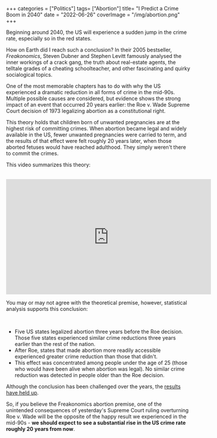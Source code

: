 +++
categories = ["Politics"]
tags= ["Abortion"]
title= "I Predict a Crime Boom in 2040"
date = "2022-06-26"
coverImage = "/img/abortion.png"
+++

Beginning around 2040, the US will experience a sudden jump in the crime rate, especially so in the red states.

<!--more-->

How on Earth did I reach such a conclusion? In their 2005 bestseller, *Freakonomics*, Steven Dubner and Stephen Levitt famously analysed the inner workings of a crack gang, the truth about real-estate agents, the telltale grades of a cheating schoolteacher, and other fascinating and quirky socialogical topics.

One of the most memorable chapters has to do with why the US experienced a dramatic reduction in all forms of crime in the mid-90s. Multiple possible causes are considered, but evidence shows the strong impact of an event that occurred 20 years earlier: the Roe v. Wade Supreme Court decision of 1973 legalizing abortion as a constitutional right.

This theory holds that children born of unwanted pregnancies are at the highest risk of committing crimes. When abortion became legal and widely available in the US, fewer unwanted pregnancies were carried to term, and the results of that effect were felt roughly 20 years later, when those aborted fetuses would have reached adulthood. They simply weren't there to commit the crimes.

This video summarizes this theory:

<br>

<iframe width="560" height="315" src="https://www.youtube.com/embed/zk6gOeggViw" title="YouTube video player" frameborder="0" allow="accelerometer; autoplay; clipboard-write; encrypted-media; gyroscope; picture-in-picture" allowfullscreen></iframe>

You may or may not agree with the theoretical premise, however, statistical analysis supports this conclusion:

<br>

* Five US states legalized abortion three years before the Roe decision. Those five states experienced similar crime reductions three years earlier than the rest of the nation.
* After Roe, states that made abortion more readily accessible experienced greater crime reduction than those that didn't.
* This effect was concentrated among people under the age of 25 (those who would have been alive when abortion was legal). No similar crime reduction was detected in people older than the Roe decision.

Although the conclusion has been challenged over the years, the
<a target="_blank" href="https://en.wikipedia.org/wiki/Legalized_abortion_and_crime_effect#2020_updated_study_by_Donohue_and_Levitt">results have held up</a>.

So, if you believe the Freakonomics abortion premise, one of the unintended consequences of yesterday's Supreme Court ruling overturning Roe v. Wade will be the opposite of the happy result we experienced in the mid-90s - **we should expect to see a substantial rise in the US crime rate roughly 20 years from now**.
